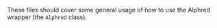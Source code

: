 These files should cover some general usage of how to use the Alphred wrapper (the `Alphred` class).